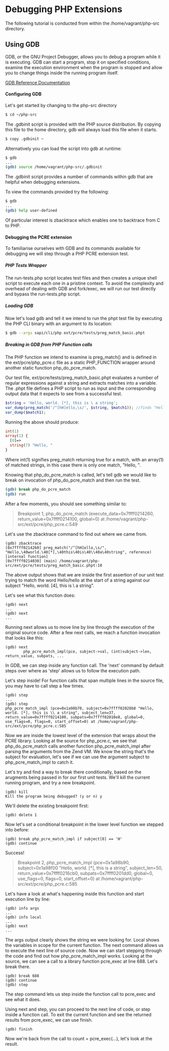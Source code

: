 Debugging PHP Extensions
========================

The following tutorial is conducted from within the /home/vagrant/php-src directory.

Using GDB
---------

GDB, or the GNU Project Debugger, allows you to debug a program while it is executing. GDB can start a program, stop it on specified conditions, examine the execution environment when the program is stopped and allow you to change things inside the running program itself.

[GDB Reference Documentation](https://sourceware.org/gdb/current/onlinedocs/gdb/)

#### Configuring GDB

Let's get started by changing to the php-src directory

```sh
$ cd ~/php-src
```

The .gdbinit script is provided with the PHP source distribution. By copying this file to the home directory, gdb will always load this file when it starts.

```sh
$ copy .gdbinit ~
```

Alternatively you can load the script into gdb at runtime:

```sh
$ gdb
...
(gdb) source /home/vagrant/php-src/.gdbinit
```

The .gdbinit script provides a number of commands within gdb that are helpful when debugging extensions.

To view the commands provided try the following:

```sh
$ gdb
...
(gdb) help user-defined
```

Of particular interest is zbacktrace which enables one to backtrace from C to PHP.

#### Debugging the PCRE extension

To familiarise ourselves with GDB and its commands available for debugging we will step through a PHP PCRE extension test.

##### PHP Tests Wrapper

The run-tests.php script locates test files and then creates a unique shell script to execute each one in a pristine context. To avoid the complexity and overhead of dealing with GDB and fork/exec, we will run our test directly and bypass the run-tests.php script.

##### Loading GDB

Now let's load gdb and tell it we intend to run the phpt test file by executing the PHP CLI binary with an argument to its location:

```sh
$ gdb --args sapi/cli/php ext/pcre/tests/preg_match_basic.phpt
```

##### Breaking in GDB from PHP Function calls

The PHP function we intend to examine is preg_match() and is defined in the ext/pcre/php_pcre.c file as a static PHP_FUNCTION wrapper around another static function php_do_pcre_match.

Our test file, ext/pcre/tests/preg_match_basic.phpt evaluates a number of regular expressions against a string and extracts matches into a variable. The .phpt file defines a PHP script to run as input and the corresponding output data that it expects to see from a successful test.

```php
$string = 'Hello, world. [*], this is \ a string';
var_dump(preg_match('/^[hH]ello,\s/', $string, $match1)); //finds "Hello, "
var_dump($match1);
```

Running the above should produce:

```php
int(1)
array(1) {
  [0]=>
  string(7) "Hello, "
}
```

Where int(1) signifies preg_match returning true for a match, with an array(1) of matched strings, in this case there is only one match, "Hello, ".

Knowing that php_do_pcre_match is called, let's tell gdb we would like to break on invocation of php_do_pcre_match and then run the test.

```sh
(gdb) break php_do_pcre_match
(gdb) run

```

After a few moments, you should see something similar to:

> Breakpoint 1, php_do_pcre_match (execute_data=0x7ffff0214260, return_value=0x7ffff0214100, global=0) at
> /home/vagrant/php-src/ext/pcre/php_pcre.c:549

Let's use the zbacktrace command to find out where we came from.

```
(gdb) zbacktrace
[0x7ffff0214260] preg_match("/^[hH]ello,\s/", "Hello,\40world.\40[*],\40this\40is\40\\40a\40string", reference) [internal function]
[0x7ffff0214030] (main) /home/vagrant/php-src/ext/pcre/tests/preg_match_basic.phpt:10 
```

The above output shows that we are inside the first assertion of our unit test trying to match the word Hello/hello at the start of a string against our subject "Hello, world. [4], this is \ a string".

Let's see what this function does:

```
(gdb) next
...
(gdb) next
...
```

Running next allows us to move line by line through the execution of the original source code. After a few next calls, we reach a function invocation that looks like this:

```
(gdb) next
        php_pcre_match_impl(pce, subject->val, (int)subject->len, return_value, subpats, ...
```

In GDB, we can step inside any function call. The 'next' command by default steps over where as 'step' allows us to follow the execution path.

Let's step inside! For function calls that span multiple lines in the source file, you may have to call step a few times.

```
(gdb) step
...
(gdb) step
php_pcre_match_impl (pce=0x1a98b70, subject=0x7ffff02028b8 "Hello, world. [*], this is \\ a string", subject_len=37, return_value=0x7ffff0214100, subpats=0x7ffff02010e8, global=0, use_flags=0, flags=0, start_offset=0) at /home/vagrant/php-src/ext/pcre/php_pcre.c:585
```

Now we are inside the lowest level of the extension that wraps about the PCRE library. Looking at the source for php_pcre.c, we see that php_do_pcre_match calls another function php_pcre_match_impl after parsing the arguments from the Zend VM. We know the string that's the subject for evaluation, let's see if we can use the argument subject to php_pcre_match_impl to catch it.

Let's try and find a way to break there conditionally, based on the arugments being passed in for our first unit tests. We'll kill the current running program, and try a new breakpoint.

```
(gdb) kill
Kill the program being debugged? (y or n) y
```

We'll delete the existing breakpoint first:

```
(gdb) delete 1
```

Now let's set a conditional breakpoint in the lower level function we stepped into before:

```
(gdb) break php_pcre_match_impl if subject[0] == 'H'
(gdb) continue
```

Success!

> Breakpoint 2, php_pcre_match_impl (pce=0x1a98b90, subject=0x1a98f00 "Hello, world. [*], this is  a string",
> subject_len=50, return_value=0x7ffff0216cb0, subpats=0x7ffff0201dd0, global=0, use_flags=0, flags=0,
> start_offset=0) at /home/vagrant/php-src/ext/pcre/php_pcre.c:585

Let's have a look at what's happening inside this function and start execution line by line:

```
(gdb) info args
...
(gdb) info local
...
(gdb) next
...
```

The args output clearly shows the string we were looking for. Local shows the variables in scope for the current function. The next command allows us to execute the next line of source code. Now we can start stepping through the code and find out how php_pcre_match_impl works. Looking at the source, we can see a call to a library function pcre_exec at line 688. Let's break there.

```
(gdb) break 688
(gdb) continue
(gdb) step
```

The step command lets us step inside the function call to pcre_exec and see what it does.

Using next and step, you can proceed to the next line of code, or step inside a function call. To exit the current function and see the returned results from pcre_exec, we can use finish.

```
(gdb) finish
```

Now we're back from the call to count = pcre_exec(...), let's look at the result.





